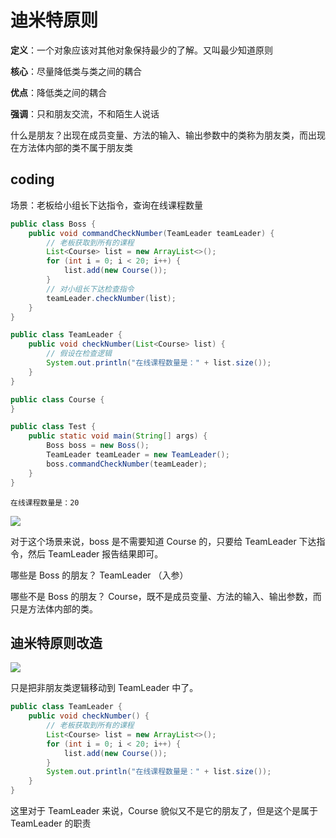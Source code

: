 # 迪米特原则

**定义**：一个对象应该对其他对象保持最少的了解。又叫最少知道原则

**核心**：尽量降低类与类之间的耦合

**优点**：降低类之间的耦合

**强调**：只和朋友交流，不和陌生人说话

  什么是朋友？出现在成员变量、方法的输入、输出参数中的类称为朋友类，而出现在方法体内部的类不属于朋友类

## coding

场景：老板给小组长下达指令，查询在线课程数量

```java
public class Boss {
    public void commandCheckNumber(TeamLeader teamLeader) {
        // 老板获取到所有的课程
        List<Course> list = new ArrayList<>();
        for (int i = 0; i < 20; i++) {
            list.add(new Course());
        }
        // 对小组长下达检查指令
        teamLeader.checkNumber(list);
    }
}
```

```java
public class TeamLeader {
    public void checkNumber(List<Course> list) {
        // 假设在检查逻辑
        System.out.println("在线课程数量是：" + list.size());
    }
}
```

```java
public class Course {
}
```

```java
public class Test {
    public static void main(String[] args) {
        Boss boss = new Boss();
        TeamLeader teamLeader = new TeamLeader();
        boss.commandCheckNumber(teamLeader);
    }
}
```

```
在线课程数量是：20
```

![](./assets/markdown-img-paste-2018082614551049.png)

对于这个场景来说，boss 是不需要知道 Course 的，只要给 TeamLeader 下达指令，然后 TeamLeader 报告结果即可。

哪些是 Boss 的朋友？ TeamLeader （入参）

哪些不是 Boss 的朋友？ Course，既不是成员变量、方法的输入、输出参数，而只是方法体内部的类。

## 迪米特原则改造

![](./assets/markdown-img-paste-2018082614593442.png)

只是把非朋友类逻辑移动到 TeamLeader 中了。

```java
public class TeamLeader {
    public void checkNumber() {
        // 老板获取到所有的课程
        List<Course> list = new ArrayList<>();
        for (int i = 0; i < 20; i++) {
            list.add(new Course());
        }
        System.out.println("在线课程数量是：" + list.size());
    }
}
```

这里对于 TeamLeader 来说，Course 貌似又不是它的朋友了，但是这个是属于 TeamLeader 的职责
